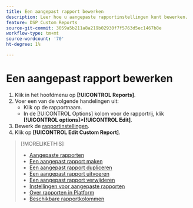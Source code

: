 ```yaml
---
title: Een aangepast rapport bewerken
description: Leer hoe u aangepaste rapportinstellingen kunt bewerken.
feature: DSP Custom Reports
source-git-commit: 3059a5b211a8a219b02930f7f5763d5ec1467b8e
workflow-type: tm+mt
source-wordcount: '70'
ht-degree: 1%

---
```


# Een aangepast rapport bewerken

1. Klik in het hoofdmenu op **[!UICONTROL Reports]**.
1. Voer een van de volgende handelingen uit:
   * Klik op de rapportnaam.
   * In de [!UICONTROL Options] kolom voor de rapportrij, klik **[!UICONTROL options]>[!UICONTROL Edit]**.
1. Bewerk de [rapportinstellingen](/help/dsp/reports/report-settings.md).
1. Klik op **[!UICONTROL Edit Custom Report]**.

>[!MORELIKETHIS]
>
>* [Aangepaste rapporten](/help/dsp/reports/report-about.md)
>* [Een aangepast rapport maken](/help/dsp/reports/report-create.md)
>* [Een aangepast rapport dupliceren](/help/dsp/reports/report-copy.md)
>* [Een aangepast rapport uitvoeren](/help/dsp/reports/report-run-now.md)
>* [Een aangepast rapport verwijderen](/help/dsp/reports/report-delete.md)
>* [Instellingen voor aangepaste rapporten](/help/dsp/reports/report-settings.md)
>* [Over rapporten in Platform](/help/dsp/campaign-management/reports/campaign-reports-about.md)
>* [Beschikbare rapportkolommen](/help/dsp/reports/report-columns.md)


